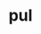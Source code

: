 ---
category: 3-letters
denotation: null
name: pul
reference_link: https://www.etymonline.com/word/pul
root_language: null
root_name: null
title: pul
type: free
word_sums:
- respelling: pul
  sum: 'Pul + '
---